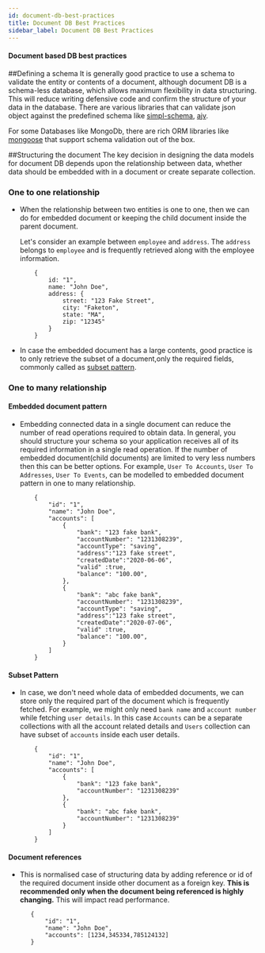```yaml
---
id: document-db-best-practices
title: Document DB Best Practices
sidebar_label: Document DB Best Practices
---
```


#### Document based DB best practices

##Defining a schema
It is generally good practice to use a schema to validate the entity or contents of a document, although document DB is a schema-less database, which allows maximum flexibility in data structuring. 
This will reduce writing defensive code and confirm the structure of your data in the database.
There are various libraries that can validate json object against the predefined schema like
[simpl-schema](https://www.npmjs.com/package/simpl-schema), [ajv](https://ajv.js.org/). 

For some Databases like MongoDb, there are rich ORM libraries like [mongoose](https://mongoosejs.com/docs/) that support schema validation out of the box.

##Structuring the document
The key decision in designing the data models for document DB depends upon the relationship between data, whether data should be embedded with in a document or
create separate collection.

### One to one relationship
- When the relationship between two entities is one to one, then we can do for embedded document or keeping the child document inside the parent document.
    
    Let's consider an example between `employee` and `address`. The `address` belongs to `employee` and is frequently retrieved along with the employee information.
    ```
        {
            id: "1",
            name: "John Doe",
            address: {
                street: "123 Fake Street",
                city: "Faketon",
                state: "MA",
                zip: "12345"
            }
        }  
    ```   
- In case the embedded document has a large contents, good practice is to only retrieve the subset of a document,only the required fields, commonly called as [subset pattern](https://docs.mongodb.com/manual/tutorial/model-embedded-one-to-many-relationships-between-documents/#subset-pattern).

### One to many relationship

#### Embedded document pattern
- Embedding connected data in a single document can reduce the number of read operations required to obtain data. 
    In general, you should structure your schema so your application receives all of its required information in a single read operation.
    If the number of embedded document(child documents) are limited to very less numbers then this can be better options.
    For example, `User To Accounts`, `User To Addresses`, `User To Events`, can be modelled to embedded document pattern in one to many relationship.
    
    ```
        {
            "id": "1",
            "name": "John Doe",
            "accounts": [
                {
                    "bank": "123 fake bank",
                    "accountNumber": "1231308239",
                    "accountType": "saving",
                    "address":"123 fake street",
                    "createdDate":"2020-06-06",
                    "valid" :true,
                    "balance": "100.00",
                },
                {
                    "bank": "abc fake bank",
                    "accountNumber": "1231308239",
                    "accountType": "saving",
                    "address":"123 fake street",
                    "createdDate":"2020-07-06",
                    "valid" :true,
                    "balance": "100.00",
                }
            ]
        }

    ```
  
#### Subset Pattern
-  In case, we don't need whole data of embedded documents, we can store only the required part of the document which is frequently fetched.
  For example, we might only need `bank name` and `account number` while fetching `user details`.
  In this case `Accounts` can be a separate collections with all the account related details and `Users` collection can have subset of `accounts` inside each user details.
   
    ```
        {
            "id": "1",
            "name": "John Doe",
            "accounts": [
                {
                    "bank": "123 fake bank",
                    "accountNumber": "1231308239"
                },
                {
                    "bank": "abc fake bank",
                    "accountNumber": "1231308239"
                }
            ]
        }

    ```
   
#### Document references

- This is normalised case of structuring data by adding reference or id of the required document inside other document as a foreign key.
**This is recommended only when the document being referenced is highly changing.**
This will impact read performance.

     ```
        {
            "id": "1",
            "name": "John Doe",
            "accounts": [1234,345334,785124132]
        }

    ```

